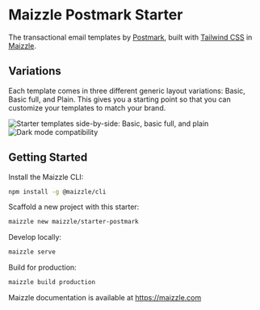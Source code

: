 # Maizzle Postmark Starter

The transactional email templates by [Postmark](https://github.com/wildbit/postmark-templates), built with [Tailwind CSS](https://tailwindcss.com/) in [Maizzle](https://maizzle.com).

## Variations

Each template comes in three different generic layout variations: Basic, Basic full, and Plain. This gives you a starting point so that you can customize your templates to match your brand.

<img src="https://github.com/maizzle/starter-postmark/raw/master/media/starter-templates@2x.png" max-width="100%" alt="Starter templates side-by-side: Basic, basic full, and plain">
<img src="https://github.com/maizzle/starter-postmark/raw/master/media/dark-mode@2x.png" max-width="100%" alt="Dark mode compatibility">

## Getting Started

Install the Maizzle CLI:

```sh
npm install -g @maizzle/cli
```

Scaffold a new project with this starter:

```sh
maizzle new maizzle/starter-postmark
```

Develop locally:

```sh
maizzle serve
```

Build for production:

```sh
maizzle build production
```

Maizzle documentation is available at https://maizzle.com
